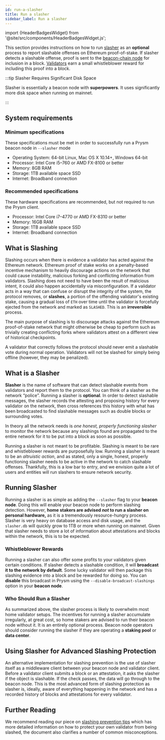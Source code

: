 ```yaml
---
id: run-a-slasher
title: Run a slasher
sidebar_label: Run a slasher
---
```


import {HeaderBadgesWidget} from '@site/src/components/HeaderBadgesWidget.js';

<HeaderBadgesWidget />

This section provides instructions on how to run [slasher](https://github.com/OffchainLabs/prysm/tree/develop/beacon-chain/slasher) as an **optional** process to report slashable offenses on Ethereum proof-of-stake.  If slasher detects a slashable offense, proof is sent to the [beacon-chain node](/how-prysm-works/beacon-node/) for inclusion in a block.  [Validators](/how-prysm-works/prysm-validator-client/) earn a small whistleblower reward for including this proof into a block.  

:::tip Slasher Requires Significant Disk Space

Slasher is essentially a beacon node with **superpowers**. It uses significantly more disk space when running on mainnet.

:::

## System requirements

### Minimum specifications

These specifications must be met in order to successfully run a Prysm beacon node in `--slasher` mode

* Operating System: 64-bit Linux, Mac OS X 10.14+, Windows 64-bit
* Processor: Intel Core i5–760 or AMD FX-8100 or better
* Memory: 8GB RAM
* Storage: 1TB available space SSD
* Internet: Broadband connection

### Recommended specifications

These hardware specifications are recommended, but not required to run the Prysm client.

* Processor: Intel Core i7–4770 or AMD FX-8310 or better
* Memory: 16GB RAM
* Storage: 1TB available space SSD
* Internet: Broadband connection

## What is Slashing

Slashing occurs when there is evidence a validator has acted against the Ethereum network. Ethereum proof of stake works on a penalty-based incentive mechanism to heavily discourage actions on the network that could cause instability, malicious forking and conflicting information from validators. Slashing does not need to have been the result of malicious intent, it could also happen accidentally via misconfiguration. If a validator acts in a way that can confuse or disrupt the integrity of the system, the protocol removes, or **slashes**, a portion of the offending validator's existing stake, causing a gradual loss of `ETH` over time until the validator is forcefully ejected from the network and marked as `SLASHED`. This is an **irreversible** process.

The main purpose of slashing is to discourage attacks against the Ethereum proof-of-stake network that might otherwise be cheap to perform such as trivially creating conflicting forks where validators attest on a different view of historical checkpoints.

A validator that correctly follows the protocol should never emit a slashable vote during normal operation. Validators will not be slashed for simply being offline (however, they may be penalized).

## What is a Slasher

**Slasher** is the name of software that can detect slashable events from validators and report them to the protocol. You can think of a slasher as the network “police”. Running a slasher is **optional**. In order to detect slashable messages, the slasher records the attesting and proposing history for every validator on the network, then cross references this history with what has been broadcasted to find slashable messages such as double blocks or surrounding votes.

In theory all the network needs is *one honest, properly functioning slasher* to monitor the network because any slashings found are propagated to the entire network for it to be put into a block as soon as possible.

Running a slasher is not meant to be profitable. Slashing is meant to be rare and whistleblower rewards are purposefully low.  Running a slasher is meant to be an *altruistic action*, and as stated, only a single, honest, properly functioning slasher needs to be active in the network to catch slashable offenses. Thankfully, this is a low bar to entry, and we envision quite a lot of users and entities will run slashers to ensure network security.

## Running Slasher

Running a slasher is as simple as adding the `--slasher` flag to your **beacon node**. Doing this will enable your beacon node to perform slashing detection. However, **home stakers are advised _not_ to run a slasher on personal hardware,** as it is a tremendously resource-hungry process. Slasher is very heavy on database access and disk usage, and the `slasher.db` will quickly grow to 1TB or more when running on mainnet. Given that slasher needs to store a lot of information about attestations and blocks within the network, this is to be expected.

### Whistleblower Rewards

Running a slasher can also offer some profits to your validators given certain conditions. If slasher detects a slashable condition, it will **broadcast it to the network by default**. Some lucky validator will then package this slashing evidence into a block and be rewarded for doing so. You can **disable** this broadcast in Prysm using the `--disable-broadcast-slashings` option in your **beacon node**.

### Who Should Run a Slasher

As summarized above, the slasher process is likely to overwhelm most home validator setups. The incentives for running a slasher accumulate irregularly, at great cost, so home stakers are advised to run their beacon node without it. It is an entirely optional process. Beacon node operators should consider running the slasher if they are operating a **staking pool** or **data center**.

## Using Slasher for Advanced Slashing Protection

An alternative implementation for slashing prevention is the use of slasher itself as a middleware client between your beacon node and validator client. Before a validator client submits a block or an attestation, it asks the slasher if the object is slashable. If the check passes, the data will go through to the beacon node. This is the most advanced form of slashing protection as slasher is, ideally, aware of everything happening in the network and has a recorded history of blocks and attestations for every validator.

## Further Reading

We recommend reading our piece on [slashing prevention tips](https://medium.com/prysmatic-labs/eth2-slashing-prevention-tips-f6faa5025f50) which has more detailed information on how to protect your own validator from being slashed, the document also clarifies a number of common misconceptions.



